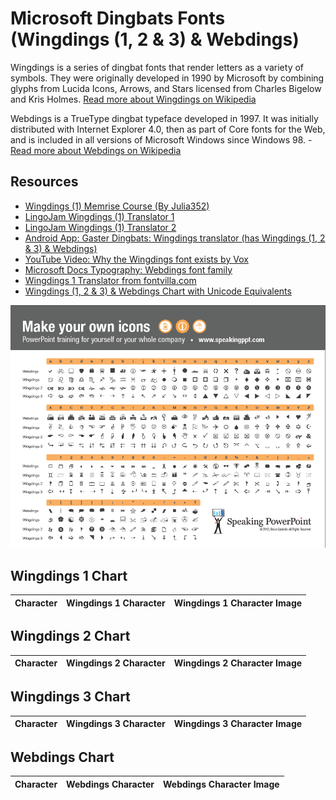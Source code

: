 # Microsoft Dingbats Fonts (Wingdings (1, 2 & 3) & Webdings)

Wingdings is a series of dingbat fonts that render letters as a variety of symbols. They were originally developed in 1990 by Microsoft by combining glyphs from Lucida Icons, Arrows, and Stars licensed from Charles Bigelow and Kris Holmes. [Read more about Wingdings on Wikipedia](https://en.wikipedia.org/wiki/Wingdings)

Webdings is a TrueType dingbat typeface developed in 1997. It was initially distributed with Internet Explorer 4.0, then as part of Core fonts for the Web, and is included in all versions of Microsoft Windows since Windows 98. - [Read more about Webdings on Wikipedia](https://en.wikipedia.org/wiki/Webdings)

## Resources
- [Wingdings (1) Memrise Course (By Julia352)](https://app.memrise.com/course/914939/wingdings/)
- [LingoJam Wingdings (1) Translator 1](https://lingojam.com/WingDing)
- [LingoJam Wingdings (1) Translator 2](https://lingojam.com/WingdingsTranslator)
- [Android App: Gaster Dingbats: Wingdings translator (has Wingdings (1, 2 & 3) & Webdings)](https://play.google.com/store/apps/details?id=net.blackenvelope.write.dingbats)
- [YouTube Video: Why the Wingdings font exists by Vox](https://youtu.be/JdKV1L1DJHc)
- [Microsoft Docs Typography: Webdings font family](https://docs.microsoft.com/en-us/typography/font-list/webdings)
- [Wingdings 1 Translator from fontvilla.com](https://fontvilla.com/wingdings-translator/)
- [Wingdings (1, 2 & 3) & Webdings Chart with Unicode Equivalents](http://www.alanwood.net/demos/wingdings.html)

![Wingdings 1,2,3 and Webdings Chart Image](wingdings/chart.png)

## Wingdings 1 Chart

| Character | Wingdings 1 Character | Wingdings 1 Character Image |
|-|-|-|

## Wingdings 2 Chart

| Character | Wingdings 2 Character | Wingdings 2 Character Image |
|-|-|-|

## Wingdings 3 Chart

| Character | Wingdings 3 Character | Wingdings 3 Character Image |
|-|-|-|

## Webdings Chart

| Character | Webdings Character | Webdings Character Image | 
|-|-|-|

<!--
## Resources List
- [Wingdings - Wikipedia](https://en.wikipedia.org/wiki/Wingdings)
- [Webdings - Wikipedia](https://en.wikipedia.org/wiki/Webdings)
- [Image Used Source](http://speakingppt.com/finally-a-printable-character-map-of-the-wingdings-fonts/)
- [Wingdings (1) Memrise Course (By Julia352)](https://app.memrise.com/course/914939/wingdings/)
- [LingoJam Wingdings (1) Translator 1](https://lingojam.com/WingDing)
- [LingoJam Wingdings (1) Translator 2](https://lingojam.com/WingdingsTranslator)
- [Android App: Gaster Dingbats: Wingdings translator (Wingdings (1, 2 & 3) & Webdings)](https://play.google.com/store/apps/details?id=net.blackenvelope.write.dingbats)
- [YouTube Video: Why the Wingdings font exists by Vox](https://youtu.be/JdKV1L1DJHc)
- [Microsoft Docs Typography: Webdings font family](https://docs.microsoft.com/en-us/typography/font-list/webdings)
- [Wingdings 1 Translator from fontvilla.com](https://fontvilla.com/wingdings-translator/)
- [Wingdings Chart with Unicode Equivalents](http://www.alanwood.net/demos/wingdings.html) (Also used to make charts)
- [Old Website with Wingdings](http://copleys.com/wingdings/)
-->
